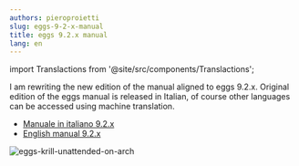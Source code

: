 ```yaml
---
authors: pieroproietti
slug: eggs-9-2-x-manual
title: eggs 9.2.x manual
lang: en
---
```

import Translactions from '@site/src/components/Translactions';

<Translactions path="blog/eggs-9-2-x-manual"/>


I am rewriting the new edition of the manual aligned to eggs 9.2.x. Original edition of the eggs manual is released in Italian, of course other languages can be accessed using machine translation.

* [Manuale in italiano 9.2.x](https://penguins-eggs.net/docs/tutorial-eggs/italiano.html)
* [English manual 9.2.x](https://penguins--eggs-net.translate.goog/docs/tutorial-eggs/italiano?_x_tr_sl=auto&_x_tr_tl=en&_x_tr_hl=en)

![eggs-krill-unattended-on-arch](/images/book9.2/eggs-install-u.png)

